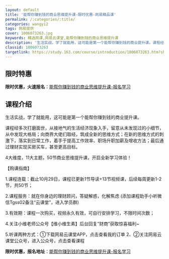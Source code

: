 ```yaml
---
layout: default
title: '能帮你赚到钱的商业思维提升课-限时优惠-网易精品课'
permalink: /:categories/:title/
categories: wangyi2
tags: 网易提供
cover: 1006073263.jpg
keywords: 精选网课,网易云课堂,能帮你赚到钱的商业思维提升课
description: '生活实战，学了就能用，这可能是第一个能帮你赚到钱的商业提升课。课程经多次打磨面世，从接地气的生活经济现象入手，留意从未发'
classid: 1006073263
targetlink: https://study.163.com/course/introduction/1006073263.htm?share=1&shareId=1025206652&utm_campaign=share&utm_medium=iphoneShare&utm_source=&utm_u=1025206652
---
```


## 限时特惠

**限时优惠，火速报名**：[能帮你赚到钱的商业思维提升课-报名学习](https://study.163.com/course/introduction/1006073263.htm?share=1&shareId=1025206652&utm_campaign=share&utm_medium=iphoneShare&utm_source=&utm_u=1025206652)

## 课程介绍

生活实战，学了就能用，这可能是第一个能帮你赚到钱的商业提升课。



课程经多次打磨面世，从接地气的生活经济现象入手，留意从未发现过的小细节，从中发现大格局；向商界大佬们取经，筑成全新的思维方式；在新的思维方式的刺激下，落实到日常工作，着手于提高工作效率、职场升职加薪及增收方法；最后通过理财实现买房买车，甚至更高目标。



4大维度，11大主题，50节商业思维提升课，开启全新学习体验！



【购课指南】

1.课程连载：截止10月29日，课程已更新1节导读+13节视频课，后续每周更新1-2节，共50节；

2.课程服务：就在你身边的理财顾问，答疑解惑，化解焦虑 (添加课程助手小听微信Tgss02备注“云课堂”，进入学员群)

3.有效期：课程一次购买，视频永久有效，可自行安排学习，不限时间次数；

4.关注小维老师公众号【维小维生素】后台回复“财商”获取惊喜福利~

5.听课两种方式：①下载网易云课堂APP，点击查看我的订单 2、②关注网易云课堂公众号，进入公众号，点击查看课程

**限时优惠，报名地址**：[能帮你赚到钱的商业思维提升课-报名学习](https://study.163.com/course/introduction/1006073263.htm?share=1&shareId=1025206652&utm_campaign=share&utm_medium=iphoneShare&utm_source=&utm_u=1025206652)

